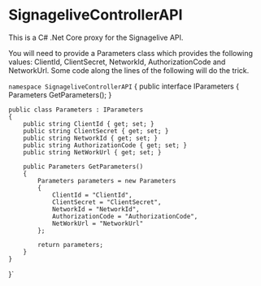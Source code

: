 # SignageliveControllerAPI

This is a C# .Net Core proxy for the Signagelive API. 

You will need to provide a Parameters class which provides the following values: ClientId, ClientSecret, NetworkId, AuthorizationCode and NetworkUrl. Some code along the lines of the following will do the trick.


`namespace SignageliveControllerAPI`
{
    public interface IParameters
    {
        Parameters GetParameters();
    }

    public class Parameters : IParameters
    {
        public string ClientId { get; set; }
        public string ClientSecret { get; set; }
        public string NetworkId { get; set; }
        public string AuthorizationCode { get; set; }
        public string NetWorkUrl { get; set; }

        public Parameters GetParameters()
        {
            Parameters parameters = new Parameters
            {
                ClientId = "ClientId",
                ClientSecret = "ClientSecret",
                NetworkId = "NetworkId",
                AuthorizationCode = "AuthorizationCode",
                NetWorkUrl = "NetworkUrl"
            };

            return parameters;
        }
    }
}`
